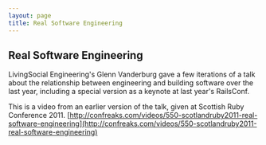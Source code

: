 ```yaml
---
layout: page
title: Real Software Engineering
---
```


## Real Software Engineering

LivingSocial Engineering's Glenn Vanderburg gave a few iterations of
a talk about the relationship between engineering and building software
over the last year, including a special version as a keynote at last year's
RailsConf.

This is a video from an earlier version of the talk, given at Scottish Ruby
Conference 2011. [http://confreaks.com/videos/550-scotlandruby2011-real-software-engineering](http://confreaks.com/videos/550-scotlandruby2011-real-software-engineering)